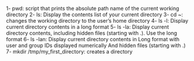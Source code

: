 1- pwd: script that prints the absolute path name of the current working directory
2- ls: Display the contents list of your current directory
3- cd ~: changes the working directory to the user’s home directory
4- ls -l: Display current directory contents in a long format
5- ls -la: Display current directory contents, including hidden files (starting with .). Use the long format
6- ls -lan: Display current directory contents in Long format with user and group IDs displayed numerically And hidden files (starting with .)
7- mkdir /tmp/my_first_directory: creates a directory
